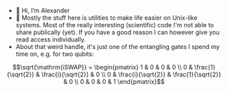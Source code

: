 - 👋 Hi, I’m Alexander
- 👀 Mostly the stuff here is utilities to make life easier on Unix-like systems. Most of the really interesting (scientific) code I'm not able to share publically (yet). If you have a good reason I can however give you read access individually.
- About that weird handle, it's just one of the entangling gates I spend my time on, e.g. for two qubits:
```math
\sqrt{\mathrm{iSWAP}} = \begin{pmatrix}
	1 & 0                  & 0                  & 0 \\
	0 & \frac{1}{\sqrt{2}} & \frac{i}{\sqrt{2}} & 0 \\
	0 & \frac{i}{\sqrt{2}} & \frac{1}{\sqrt{2}} & 0 \\
	0 & 0                  & 0                  & 1
\end{pmatrix}
```
